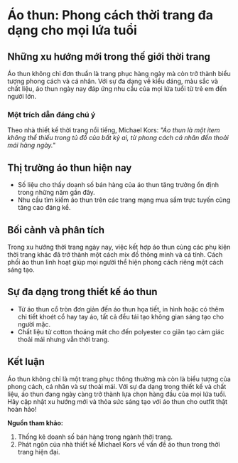 # Áo thun: Phong cách thời trang đa dạng cho mọi lứa tuổi

## Những xu hướng mới trong thế giới thời trang
Áo thun không chỉ đơn thuần là trang phục hàng ngày mà còn trở thành biểu tượng phong cách và cá nhân. Với sự đa dạng về kiểu dáng, màu sắc và chất liệu, áo thun ngày nay đáp ứng nhu cầu của mọi lứa tuổi từ trẻ em đến người lớn.

### Một trích dẫn đáng chú ý
Theo nhà thiết kế thời trang nổi tiếng, Michael Kors: *"Áo thun là một item không thể thiếu trong tủ đồ của bất kỳ ai, từ phong cách cá nhân đến thoải mái hàng ngày."*

## Thị trường áo thun hiện nay
- Số liệu cho thấy doanh số bán hàng của áo thun tăng trưởng ổn định trong những năm gần đây.
- Nhu cầu tìm kiếm áo thun trên các trang mạng mua sắm trực tuyến cũng tăng cao đáng kể.

## Bối cảnh và phân tích
Trong xu hướng thời trang ngày nay, việc kết hợp áo thun cùng các phụ kiện thời trang khác đã trở thành một cách mix đồ thông minh và cá tính. Cách phối áo thun linh hoạt giúp mọi người thể hiện phong cách riêng một cách sáng tạo.

## Sự đa dạng trong thiết kế áo thun
- Từ áo thun cổ tròn đơn giản đến áo thun họa tiết, in hình hoặc có thêm chi tiết khoét cổ hay tay áo, tất cả đều tái tạo không gian sáng tạo cho người mặc.
- Chất liệu từ cotton thoáng mát cho đến polyester co giãn tạo cảm giác thoải mái nhưng vẫn thời trang.

## Kết luận
Áo thun không chỉ là một trang phục thông thường mà còn là biểu tượng của phong cách, cá nhân và sự thoải mái. Với sự đa dạng trong thiết kế và chất liệu, áo thun đang ngày càng trở thành lựa chọn hàng đầu của mọi lứa tuổi. Hãy cập nhật xu hướng mới và thỏa sức sáng tạo với áo thun cho outfit thật hoàn hảo!

**Nguồn tham khảo:**
1. Thống kê doanh số bán hàng trong ngành thời trang.
2. Phát ngôn của nhà thiết kế Michael Kors về vấn đề áo thun trong thời trang hiện đại.
